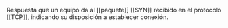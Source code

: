 Respuesta que un equipo da al [[paquete]] [[SYN]] recibido en el protocolo [[TCP]], indicando su disposición a establecer conexión.